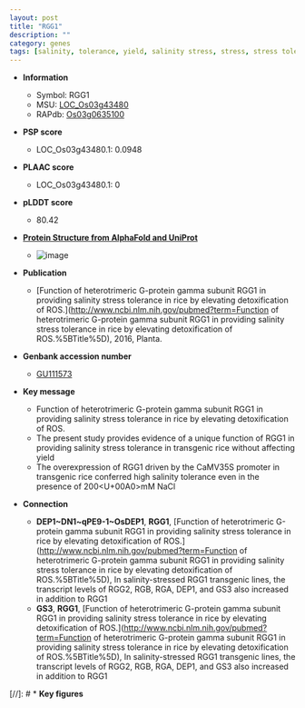 ```yaml
---
layout: post
title: "RGG1"
description: ""
category: genes
tags: [salinity, tolerance, yield, salinity stress, stress, stress tolerance]
---
```


* **Information**  
    + Symbol: RGG1  
    + MSU: [LOC_Os03g43480](http://rice.plantbiology.msu.edu/cgi-bin/ORF_infopage.cgi?orf=LOC_Os03g43480)  
    + RAPdb: [Os03g0635100](http://rapdb.dna.affrc.go.jp/viewer/gbrowse_details/irgsp1?name=Os03g0635100)  

* **PSP score**  
    + LOC_Os03g43480.1: 0.0948 

* **PLAAC score**  
    + LOC_Os03g43480.1: 0 

* **pLDDT score**
    + 80.42

* **[Protein Structure from AlphaFold and UniProt](https://www.uniprot.org/uniprotkb/Q75WU1/entry#structure)**
    + ![image](https://ricepsp.github.io/images/Q7/AF-Q75WU1-F1.png)

* **Publication**  
    + [Function of heterotrimeric G-protein gamma subunit RGG1 in providing salinity stress tolerance in rice by elevating detoxification of ROS.](http://www.ncbi.nlm.nih.gov/pubmed?term=Function of heterotrimeric G-protein gamma subunit RGG1 in providing salinity stress tolerance in rice by elevating detoxification of ROS.%5BTitle%5D), 2016, Planta.

* **Genbank accession number**  
    + [GU111573](http://www.ncbi.nlm.nih.gov/nuccore/GU111573)

* **Key message**  
    + Function of heterotrimeric G-protein gamma subunit RGG1 in providing salinity stress tolerance in rice by elevating detoxification of ROS.
    + The present study provides evidence of a unique function of RGG1 in providing salinity stress tolerance in transgenic rice without affecting yield
    + The overexpression of RGG1 driven by the CaMV35S promoter in transgenic rice conferred high salinity tolerance even in the presence of 200<U+00A0>mM NaCl

* **Connection**  
    + __DEP1~DN1~qPE9-1~OsDEP1__, __RGG1__, [Function of heterotrimeric G-protein gamma subunit RGG1 in providing salinity stress tolerance in rice by elevating detoxification of ROS.](http://www.ncbi.nlm.nih.gov/pubmed?term=Function of heterotrimeric G-protein gamma subunit RGG1 in providing salinity stress tolerance in rice by elevating detoxification of ROS.%5BTitle%5D), In salinity-stressed RGG1 transgenic lines, the transcript levels of RGG2, RGB, RGA, DEP1, and GS3 also increased in addition to RGG1
    + __GS3__, __RGG1__, [Function of heterotrimeric G-protein gamma subunit RGG1 in providing salinity stress tolerance in rice by elevating detoxification of ROS.](http://www.ncbi.nlm.nih.gov/pubmed?term=Function of heterotrimeric G-protein gamma subunit RGG1 in providing salinity stress tolerance in rice by elevating detoxification of ROS.%5BTitle%5D), In salinity-stressed RGG1 transgenic lines, the transcript levels of RGG2, RGB, RGA, DEP1, and GS3 also increased in addition to RGG1

[//]: # * **Key figures**  


